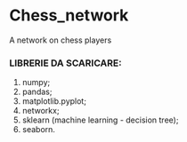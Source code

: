 # Chess_network
A network on chess players

### LIBRERIE DA SCARICARE:
1) numpy;
2) pandas;
3) matplotlib.pyplot;
4) networkx;
5) sklearn (machine learning - decision tree);
6) seaborn.
